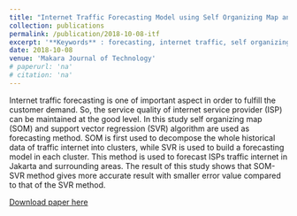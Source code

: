 ```yaml
---
title: "Internet Traffic Forecasting Model using Self Organizing Map and Support Vector Regression Method"
collection: publications
permalink: /publication/2018-10-08-itf
excerpt: '**Keywords** : forecasting, internet traffic, self organizing map, support vector regression'
date: 2018-10-08
venue: 'Makara Journal of Technology'
# paperurl: 'na'
# citation: 'na'
---
```

Internet traffic forecasting is one of important aspect in order to fulfill the customer demand. So, the service quality of internet service provider (ISP) can be maintained at the good level. In this study self organizing map (SOM) and support vector regression (SVR) algorithm are used as forecasting method. SOM is first used to decompose the whole historical data of traffic internet into clusters, while SVR is used to build a forecasting model in each cluster. This method is used to forecast ISPs traffic internet in Jakarta and surrounding areas. The result of this study shows that SOM-SVR method gives more accurate result with smaller error value compared to that of the SVR method.

[Download paper here](https://scholarhub.ui.ac.id/mjt/vol22/iss2/1/)